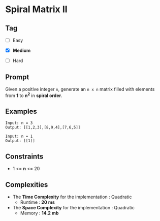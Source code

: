 # Spiral Matrix II
## Tag
- [ ] Easy  
- [x] **Medium**  
- [ ] Hard  
  

## Prompt
Given a positive integer `n`, generate an `n x n` matrix filled with elements from **1** to **n<sup>2</sup>** in **spiral order**.  
    
## Examples
```
Input: n = 3
Output: [[1,2,3],[8,9,4],[7,6,5]]
```
```
Input: n = 1
Output: [[1]]
```
  
## Constraints
* 1 <= **n** <= 20
  
## Complexities
* The **Time Complexity** for the implementation : Quadratic
  * Runtime : **20 ms**  
* The **Space Complexity** for the implementation : Quadratic
  * Memory : **14.2 mb**